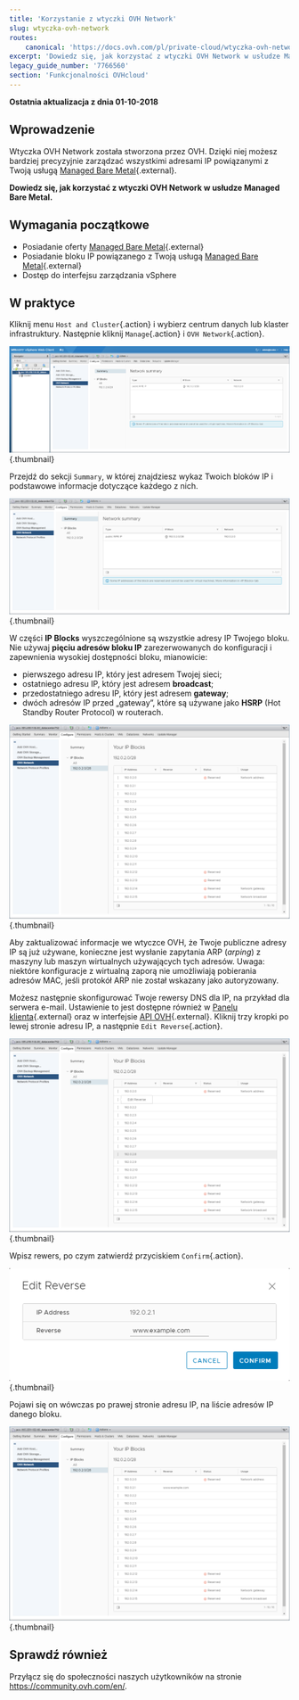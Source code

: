 ```yaml
---
title: 'Korzystanie z wtyczki OVH Network'
slug: wtyczka-ovh-network
routes:
    canonical: 'https://docs.ovh.com/pl/private-cloud/wtyczka-ovh-network/'
excerpt: 'Dowiedz się, jak korzystać z wtyczki OVH Network w usłudze Managed Bare Metal'
legacy_guide_number: '7766560'
section: 'Funkcjonalności OVHcloud'
---
```


**Ostatnia aktualizacja z dnia 01-10-2018**

## Wprowadzenie

Wtyczka OVH Network została stworzona przez OVH. Dzięki niej możesz bardziej precyzyjnie zarządzać wszystkimi adresami IP powiązanymi z Twoją usługą [Managed Bare Metal](https://www.https://www.ovhcloud.com/pl/managed-bare-metal//){.external}. 

**Dowiedz się, jak korzystać z wtyczki OVH Network w usłudze Managed Bare Metal.**

## Wymagania początkowe

* Posiadanie oferty [Managed Bare Metal](https://www.https://www.ovhcloud.com/pl/managed-bare-metal//){.external}
* Posiadanie bloku IP powiązanego z Twoją usługą [Managed Bare Metal](https://www.https://www.ovhcloud.com/pl/managed-bare-metal//){.external}
* Dostęp do interfejsu zarządzania vSphere

## W praktyce

Kliknij menu `Host and Cluster`{.action} i wybierz centrum danych lub klaster infrastruktury. Następnie kliknij `Manage`{.action} i `OVH Network`{.action}.

![Plugin OVH Network](images/network_01.png){.thumbnail}

Przejdź do sekcji `Summary`, w której znajdziesz wykaz Twoich bloków IP i podstawowe informacje dotyczące każdego z nich. 

![Informacje dotyczące adresów IP i bloków](images/network_02.png){.thumbnail}

W części **IP Blocks** wyszczególnione są wszystkie adresy IP Twojego bloku. Nie używaj **pięciu adresów bloku IP** zarezerwowanych do konfiguracji i zapewnienia wysokiej dostępności bloku, mianowicie:

- pierwszego adresu IP, który jest adresem Twojej sieci;
- ostatniego adresu IP, który jest adresem **broadcast**;
- przedostatniego adresu IP, który jest adresem **gateway**;
- dwóch adresów IP przed „gateway”, które są używane jako **HSRP** (Hot Standby Router Protocol) w routerach.

![Bloki IP](images/network_03.png){.thumbnail}

Aby zaktualizować informacje we wtyczce OVH, że Twoje publiczne adresy IP są już używane, konieczne jest wysłanie zapytania ARP (_arping_) z maszyny lub maszyn wirtualnych używających tych adresów. Uwaga: niektóre konfiguracje z wirtualną zaporą nie umożliwiają pobierania adresów MAC, jeśli protokół ARP nie został wskazany jako autoryzowany.

Możesz następnie skonfigurować Twoje rewersy DNS dla IP, na przykład dla serwera e-mail. Ustawienie to jest dostępne również w [Panelu klienta](https://www.ovh.com/auth/?action=gotomanager){.external} oraz w interfejsie [API OVH](https://api.ovh.com/){.external}. Kliknij trzy kropki po lewej stronie adresu IP, a następnie `Edit Reverse`{.action}.

![Przycisk Edition Reverse](images/network_04.png){.thumbnail}

Wpisz rewers, po czym zatwierdź przyciskiem `Confirm`{.action}.

![Edycja reverse](images/network_05.png){.thumbnail}

Pojawi się on wówczas po prawej stronie adresu IP, na liście adresów IP danego bloku. 

![Edycja adresów IP](images/network_06.png){.thumbnail}

## Sprawdź również

Przyłącz się do społeczności naszych użytkowników na stronie <https://community.ovh.com/en/>.